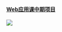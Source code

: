 #### [Web应用课中期项目](https://www.acwing.com/activity/content/1150/)

![](https://git.acwing.com/ssyysyx/kof/-/blob/master/static/images/1.png)